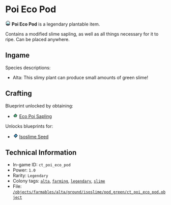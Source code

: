 # Poi Eco Pod

<img src="https://raw.githubusercontent.com/Ceterai/Enternia/main/objects/farmables/alta/ground/isoslime/pod_green/icon.png" alt="Poi Eco Pod icon" loading="lazy" height="16px" width="auto" /> **Poi Eco Pod** is a legendary plantable item.

Contains a modified slime sapling, as well as all things necessary for it to ripe. Can be placed anywhere.

## Ingame

Species descriptions:

- Alta: This slimy plant can produce small amounts of green slime!

## Crafting

Blueprint unlocked by obtaining:

- <img src="https://raw.githubusercontent.com/Ceterai/Enternia/main/objects/farmables/alta/ground/isoslime/eco_green/icon.png" alt="Eco Poi Sapling icon" loading="lazy" height="16px" width="auto" /> [Eco Poi Sapling](https://ceterai.github.io/MyEnternia/Wiki/EcoPoiSapling)

Unlocks blueprints for:

- <img src="https://raw.githubusercontent.com/Ceterai/Enternia/main/objects/farmables/alta/ground/isoslime/icon.png" alt="Isoslime Seed icon" loading="lazy" height="16px" width="auto" /> [Isoslime Seed](https://ceterai.github.io/MyEnternia/Wiki/IsoslimeSeed)

## Technical Information

- In-game ID: `ct_poi_eco_pod`
- Power: `1.0`
- Rarity: `Legendary`
- Colony tags: [`alta`](https://ceterai.github.io/MyEnternia/Wiki/Tags/Alta), [`farming`](https://ceterai.github.io/MyEnternia/Wiki/Tags/Farming), [`legendary`](https://ceterai.github.io/MyEnternia/Wiki/Tags/Legendary), [`slime`](https://ceterai.github.io/MyEnternia/Wiki/Tags/Slime)
- File: [`/objects/farmables/alta/ground/isoslime/pod_green/ct_poi_eco_pod.object`](https://github.com/Ceterai/Enternia/blob/main/objects/farmables/alta/ground/isoslime/pod_green/ct_poi_eco_pod.object)
